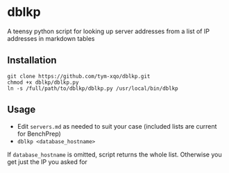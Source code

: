 # dblkp

A teensy python script for looking up server addresses from a list of IP addresses in markdown tables

## Installation

```
git clone https://github.com/tym-xqo/dblkp.git
chmod +x dblkp/dblkp.py
ln -s /full/path/to/dblkp/dblkp.py /usr/local/bin/dblkp
```

## Usage

- Edit `servers.md` as needed to suit your case (included lists are current for BenchPrep)
- `dblkp <database_hostname>`

If `database_hostname` is omitted, script returns the whole list. Otherwise you get just the IP you asked for
